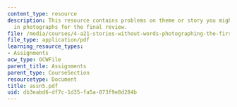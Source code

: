 ```yaml
---
content_type: resource
description: This resource contains problems on theme or story you might like to present
  in photographs for the final review.
file: /media/courses/4-a21-stories-without-words-photographing-the-first-year-fall-2006/db3eabd6df7c1d35fa5a073f9e8d284b_assn5.pdf
file_type: application/pdf
learning_resource_types:
- Assignments
ocw_type: OCWFile
parent_title: Assignments
parent_type: CourseSection
resourcetype: Document
title: assn5.pdf
uid: db3eabd6-df7c-1d35-fa5a-073f9e8d284b
---
```

